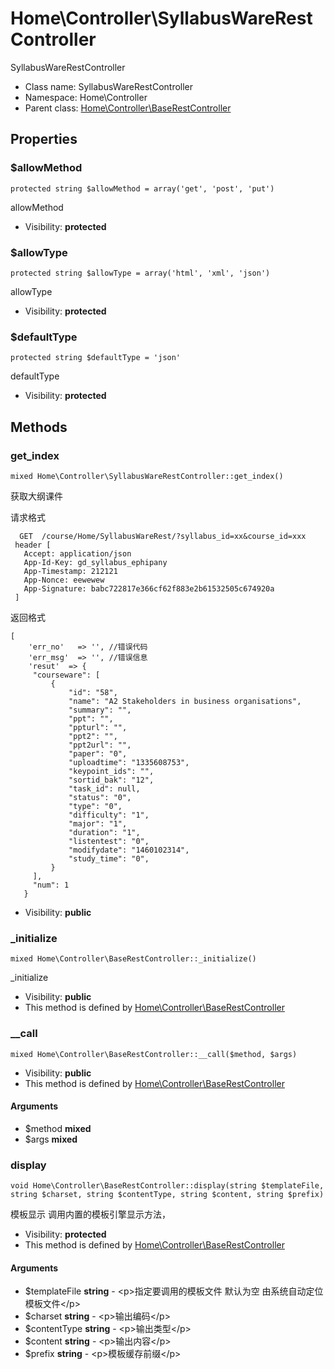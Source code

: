 Home\Controller\SyllabusWareRestController
===============

SyllabusWareRestController




* Class name: SyllabusWareRestController
* Namespace: Home\Controller
* Parent class: [Home\Controller\BaseRestController](Home-Controller-BaseRestController.md)





Properties
----------


### $allowMethod

    protected string $allowMethod = array('get', 'post', 'put')

allowMethod



* Visibility: **protected**


### $allowType

    protected string $allowType = array('html', 'xml', 'json')

allowType



* Visibility: **protected**


### $defaultType

    protected string $defaultType = 'json'

defaultType



* Visibility: **protected**


Methods
-------


### get_index

    mixed Home\Controller\SyllabusWareRestController::get_index()

获取大纲课件

请求格式
```
  GET  /course/Home/SyllabusWareRest/?syllabus_id=xx&course_id=xxx
 header [
   Accept: application/json
   App-Id-Key: gd_syllabus_ephipany
   App-Timestamp: 212121
   App-Nonce: eewewew
   App-Signature: babc722817e366cf62f883e2b61532505c674920a
 ]
```
返回格式
```
[
    'err_no'   => '', //错误代码
    'err_msg'  => '', //错误信息
    'resut'  => {
     "courseware": [
         {
             "id": "58",
             "name": "A2 Stakeholders in business organisations",
             "summary": "",
             "ppt": "",
             "ppturl": "",
             "ppt2": "",
             "ppt2url": "",
             "paper": "0",
             "uploadtime": "1335608753",
             "keypoint_ids": "",
             "sortid_bak": "12",
             "task_id": null,
             "status": "0",
             "type": "0",
             "difficulty": "1",
             "major": "1",
             "duration": "1",
             "listentest": "0",
             "modifydate": "1460102314",
             "study_time": "0",
         }
     ],
     "num": 1
   }
```

* Visibility: **public**




### _initialize

    mixed Home\Controller\BaseRestController::_initialize()

_initialize



* Visibility: **public**
* This method is defined by [Home\Controller\BaseRestController](Home-Controller-BaseRestController.md)




### __call

    mixed Home\Controller\BaseRestController::__call($method, $args)





* Visibility: **public**
* This method is defined by [Home\Controller\BaseRestController](Home-Controller-BaseRestController.md)


#### Arguments
* $method **mixed**
* $args **mixed**



### display

    void Home\Controller\BaseRestController::display(string $templateFile, string $charset, string $contentType, string $content, string $prefix)

模板显示 调用内置的模板引擎显示方法，



* Visibility: **protected**
* This method is defined by [Home\Controller\BaseRestController](Home-Controller-BaseRestController.md)


#### Arguments
* $templateFile **string** - &lt;p&gt;指定要调用的模板文件
默认为空 由系统自动定位模板文件&lt;/p&gt;
* $charset **string** - &lt;p&gt;输出编码&lt;/p&gt;
* $contentType **string** - &lt;p&gt;输出类型&lt;/p&gt;
* $content **string** - &lt;p&gt;输出内容&lt;/p&gt;
* $prefix **string** - &lt;p&gt;模板缓存前缀&lt;/p&gt;


